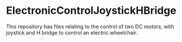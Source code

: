 # ElectronicControlJoystickHBridge
 This repository has files relating to the control of two DC motors, with joystick and H bridge to control an electric wheelchair.
